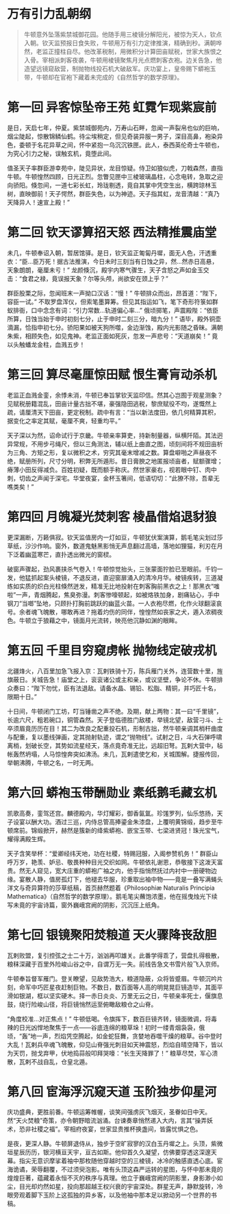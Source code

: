 # 万有引力乱朝纲

>牛顿意外坠落紫禁城御花园。他随手用三棱镜分解阳光，被惊为天人，钦点入朝。钦天监预报日食失败，牛顿用万有引力定律推演，精确到秒。满朝哗然，老监正撞柱自尽。他改革税制，用微积分计算田亩赋税，世家大族恨之入骨。宰相派刺客夜袭，牛顿用棱镜聚焦月光点燃刺客衣袍。边关告急，他造望远镜窥敌营，制抛物线投石机大破敌军。庆功宴上，皇帝赐下蟒袍玉带，牛顿却在官袍下藏着未完成的《自然哲学的数学原理》。

# 第一回 异客惊坠帝王苑 虹霓乍现紫宸前

是日，天启七年，仲夏。紫禁城御苑内，万寿山石畔，忽闻一声裂帛也似的巨响，烟尘陡起，惊散锦鳞仙鹤。待尘埃稍定，但见奇装异服一男子，深目高鼻，袍染异色，委顿于名花异草之间，怀中紧抱一乌沉沉铁匣。此人，泰西英伦奇士牛顿也，为究心引力之秘，误触玄机，竟堕此间。

值圣天子率群臣游幸苑中，陡见异状，龙目惊疑。侍卫如狼似虎，刀戟森然，直指牛顿。牛顿惶然四顾，日光正烈。忽瞥见匣中三棱玻璃晶柱，心念电转，急取之迎向骄阳。倏忽间，一道七彩长虹，玲珑剔透，竟自其掌中凭空生出，横跨琼林玉树，直映御前！天子愕然，群臣失色，以为神迹。天子指其虹，龙音清越：“真乃天降异人！速宣上殿！”

# 第二回 钦天谬算招天怒 西法精推震庙堂

未几，牛顿奉诏入朝，暂居馆驿。是日，钦天监正匍匐丹墀，面无人色，汗透重衣：“臣…臣万死！据古法推演，今日未时三刻当有日蚀之异，然…然赤日高悬，天象朗朗，毫厘未亏！” 龙颜倏沉，殿宇内寒气骤生，天子含怒之声如金玉交击：“食君之禄，竟误报天象？尔等头颅，尚欲安在颈上乎？”

群臣股栗之际，忽闻班末一声拗口汉话：“慢！” 牛顿排众而出，昂首道：“陛下，容臣一试。” 不取罗盘浑仪，但索笔墨算筹。但见其指运如飞，笔下奇形符箓如群蚁排衙，口中念念有词：“引力常数…轨道偏心率…” 俄顷掷笔，声震殿陛：“依臣所算，日蚀当始于申时初刻七分，止于申时二刻三分，暗九分！” 语毕，殿外铜壶滴漏，恰指申初七分。骄阳果如被天狗所噬，金边渐蚀，殿内光影随之昏昧。满朝朱紫，相顾失色，如见鬼神。老监正面如死灰，忽发一声悲号：“天道崩矣！” 竟以头触蟠龙金柱，血溅五步！

# 第三回 算尽毫厘惊田赋 恨生膏肓动杀机

老监正血溅金銮，余悸未消，牛顿已奉旨掌钦天监印信。然其心岂囿于观星测象？见赋税册籍混乱，田亩计量古拙不堪，豪强隐田逃税，黎庶赋役不均，遂慨然上疏，请厘清天下田亩，更定税制。疏中有言：“当以新法度田，依几何精算其积，据变化之率定其赋，毫厘不爽，轻重均平。”

天子深以为然，诏命试行于京畿。牛顿亲率算吏，持新制量器，纵横阡陌。其法迥异常规，不用步弓绳尺，但以三角测法，辅以纸上曲直之图，顷刻间将不规田亩析为三角、方矩之形，复以微积之术，穷究其毫末增减之数。算盘噼啪之声昼夜不绝，赋册所列，尺寸分明，积弊无所遁形。昔日膏腴之地匿报顷亩者，赋额骤增；瘠薄小田反得减负。百姓初疑，既而额手称庆。然世家豪右，视若眼中钉、肉中刺，切齿之声闻于深宅。华堂夜宴，金杯玉箸间，低语切切：“此獠不除，吾辈无噍类矣！”

# 第四回 月魄凝光焚刺客 棱晶借焰退豺狼

更深漏断，万籁俱寂。钦天监值房内一灯如豆，牛顿犹伏案演算，鹅毛笔尖划过莎草纸，沙沙作响。窗外，数道鬼魅黑影悄无声息翻过高墙，落地如狸猫，利刃在月下泛着幽蓝寒芒，直扑透出微光的窗棂。

破窗声骤起，劲风裹挟杀气卷入！牛顿惊觉抬头，三张蒙面狞脸已至眼前。千钧一发，他猛抓起案头棱镜，不退反进，直迎窗扉涌入的清冷月华。棱镜疾转，三道凝练如实质的炽白光柱倏然迸发，精准无比地投射在刺客胸前黑衣之上！那黑衣“嗤啦”一声，青烟腾起，焦臭弥漫。刺客惨嚎顿起，如被烙铁加身，剧痛钻心，手中钢刀“当啷”坠地，只顾扑打胸前跳跃的幽蓝火苗。一人衣袍尽燃，化作火球翻滚哀号。余者魂飞魄散，哪敢再进？拖着灼伤的同伴，惶惶然如丧家之犬，遁入浓稠夜色。牛顿立于狼藉之中，镜面月光流转，映亮他沉静如渊的眼眸。

# 第五回 千里目穷窥虏帐 抛物线定破戎机

北疆烽火，八百里加急飞报入京：瓦剌铁骑十万，陈兵雁门关外，连营数十里，旌旗蔽日。关城告急！庙堂之上，衮衮诸公或主和亲，或议坚壁，争论不休。牛顿排众奏曰：“陛下勿忧，臣有法退敌。请备水晶、锡铅、松脂、精铜，并巧匠十名，限期十日。”

十日间，牛顿闭门工坊，叮当锤凿之声不绝。及期，献上两物：其一曰“千里镜”，长逾六尺，粗若碗口，铜管森然。天子登临德胜门敌楼，举镜北望，敌营刁斗、士卒须眉竟历历在目！其二为改良之配重投石机，形制古拙，然牛顿亲调其梢杆曲度与配重，复以墨线弹画，定其抛射轨迹，谓之“抛物线”。试射之日，斗大石弹呼啸离梢，划破长空，其势如流星经天，落点竟奇准无比，远超旧弩。瓦剌大营中，毡帐轰然坍塌，人马惊惶奔突如沸汤。未几，瓦剌遣使乞和，关城围解。捷报传回，举朝沸腾，牛顿之名，一时无两。

# 第六回 蟒袍玉带酬勋业 素纸鹅毛藏玄机

凯歌高奏，銮驾还宫。麟德殿内，华灯耀彩，御香氤氲。珍馐罗列，仙乐悠扬，天子设宴以酬大功。酒过三巡，内侍总管高捧鎏金朱漆盘，上覆明黄锦缎，趋步至牛顿席前。锦缎掀开，赫然是簇新的绛紫蟒袍、嵌宝玉带、七梁进贤冠！珠光宝气，耀得满殿生辉。

天子含笑举杯：“爱卿经纬天地，功在社稷，特赐冠服，入阁参赞机务！” 群臣山呼万岁，艳羡、妒忌、敬畏种种目光交织如网。牛顿依礼谢恩，恭敬接下这泼天富贵。然无人窥见，宽大庄重的蟒袍广袖之内，他手指悄然抚过内衬中一册硬物边缘。宴散人静，值房孤灯下，他褪去华服，珍重取出袖中物——竟是一叠写满蝇头洋文与奇异算符的莎草纸稿，首页赫然题着《Philosophiæ Naturalis Principia Mathematica》（自然哲学的数学原理）。鹅毛笔尖蘸饱浓墨，他在摇曳烛光下续写未竟的宇宙诗篇，窗外巍峨宫阙的阴影，沉沉压上纸角。

# 第七回 银镜聚阳焚粮道 天火骤降丧敌胆

瓦剌败盟，复引控弦之士二十万，汹汹再叩雄关。此番学得乖了，营盘扎得极散，粮秣深藏于百里外险峻山谷之中，自谓万无一失。前线告急文书雪片般飞入京师。

牛顿奉旨督军雁门。登关瞭望，见敌势浩大，粮道隐蔽，众将皆蹙眉。牛顿沉吟片刻，命军中巧匠星夜赶制巨物。不数日，数百面等人高的明晃晃巨镜造毕，其面平滑如银湖，框以坚实硬木。择一赤日炎炎、万里无云之日，牛顿亲率死士，偃旗息鼓，绕行险峻山径，将巨镜悄然运至俯瞰敌粮仓之山脊。

“角度校准…对正焦点！” 牛顿低喝。令旗挥下，数百巨镜齐转，镜面微调，将毒辣的日光凶悍地聚焦于一点——谷底连绵的粮草垛！初时一缕青烟袅袅，俄顷，“轰”地一声，烈焰凭空腾起，如金蛇狂舞，贪婪地吞噬干燥的粮草。谷中登时大乱！瓦剌兵卒魂飞魄散，仰见山脊强光刺目如天神震怒，烈焰自晴空降下，皆以为天罚，抛戈弃甲，伏地捣蒜般叩拜哭嚎：“长生天降罪了！” 粮草尽焚，军心溃散，瓦剌不战自乱，仓皇北遁。

# 第八回 宦海浮沉窥天道 玉阶独步仰星河

庆功盛典，更胜前番。牛顿运筹帷幄，谈笑间强虏灰飞烟灭，圣眷如日中天。然“天火焚粮”奇策，亦令朝野暗流汹涌。台谏奏章悄然递入大内，言其“操弄妖术，恐非社稷之福”。宰相府夜宴，世家显贵推杯换盏间，皆露忧惧之色。

是夜，更深人静。牛顿屏退侍从，独步于空旷寂寥的汉白玉丹墀之上。头顶，紫微垣星辰历历，银河横亘天宇，亘古如斯。他仰首久久凝望，仿佛要穿透这深邃天幕。指尖无意识摩挲着袖中那枚随他穿越时空的三棱镜，冰冷的触感直透心底。宦海诡谲，荣辱翻覆，不过须臾泡影。唯有头顶这森严运转的星图，与怀中那未竟的煌煌巨著，蕴藏着永恒不灭的秩序与真理。他立于巍峨宫阙的阴影里，身影渺小如尘，目光却灼然如星，投向那超越王权兴衰的宇宙深处。群星无声，静默旋转，冷眼旁观着脚下玉阶上这孤独的异乡客，以及他袖中那本足以掀动另一个世界的书稿。